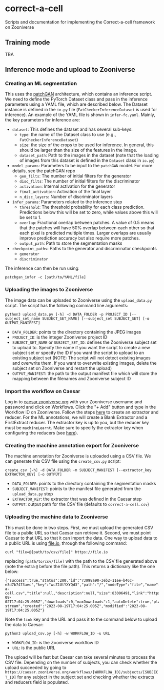 # correct-a-cell
Scripts and documentation for implementing the Correct-a-cell framework on Zooniverse

## Training mode

TBA


## Inference mode and upload to Zooniverse

### Creating an ML segmentation 
This uses the [patchGAN](https://github.com/ramanakumars/patchGAN) architecture, which contains an inference script.
We need to define the PyTorch Dataset class and pass in the inference parameters using a YAML file, which are described below. The Dataset instance
is defined in the `io.py` file (`FatCheckerInferenceDataset` is used for inference). An example of the YAML file is shown in `infer-fc.yaml`.
Mainly, the key parameters for inference are:

 * `dataset`: This defines the dataset and has several sub-keys:
 	* `type`: the name of the Dataset class to use (e.g., `FatCheckerInferenceDataset`)
  	* `size`: the size of the crops to be used for inference. In general, this should be larger than the size of the features in the image. 
	* `dataset_path`: Path to the images in the dataset (note that the loading of images from this dataset is defined in the `Dataset` class in `io.py`)
 * `model_params`: Parameters to be input to the `patchGAN` model. For more details, see the patchGAN repo
	* `gen_filts`: The number of initial filters for the generator
	* `disc_filts`: The number of initial filters for the discriminator
	* `activation`: Internal activation for the generator
	* `final_activation`: Activation of the final layer
	* `n_disc_layers`: Number of discriminator layers
 * `infer_params`: Parameters related to the inference step
 	* `threshold`: The threshold probability for each class prediction. Predictions below this will be set to zero, while values above this will be set to 1.
  	* `overlap`: Fractional overlap between patches. A value of 0.5 means that the patches will have 50% overlap between each other so that each pixel is predicted multiple times. Larger overlaps are usually improve prediction accuracy but also require more patches.
	* `output_path`: Path to store the segmentation masks
 * `checkpoint_paths`: Paths to the generator and discriminator checkpoints
	* `generator`
  	* `discriminator`

The inference can then be run using:
```
patchgan_infer -c [path/to/YAML/file]
```

### Uploading the images to Zooniverse
The image data can be uploaded to Zooniverse using the `upload_data.py` script. The script has the following command line arguments:
```
python3 upload_data.py [-h] -d DATA_FOLDER -p PROJECT_ID [--subject_set_name SUBJECT_SET_NAME] [--subject_set SUBJECT_SET] [-o OUTPUT_MANIFEST]
```

 * `DATA_FOLDER`: points to the directory containing the JPEG images
 * `PROJECT_ID`: is the integer Zooniverse project ID
 * `SUBJECT_SET_NAME` or `SUBJECT_SET_ID`: defines the Zooniverse subject set to upload to. Specify the name if you want the script to create a new subject set or specify the ID if you want the script to upload to an existing subject set (NOTE: The script will not detect existing images and overwrite them. If you want to overwrite existing images, delete the subject set on Zooniverse and restart the upload)
 * `OUTPUT_MANIFEST`: the path to the output manifest file which will store the mapping between the filenames and Zooniverse subject ID

### Import the workflow on Caesar
Log in to [caesar.zooniverse.org](https://caesar.zooniverse.org) with your Zooniverse username and password and click on Workflows. Click the "+ Add" button and type in the Workflow ID on Zooniverse.
Follow the steps [here](https://zooniverse.github.io/caesar/#creating-an-extractor) to create an extractor and reducer. For the ML annotations, we will create a Blank Extractor and a FirstExtract reducer.
The extractor key is up to you, but the reducer key must be `machineLearnt`. Make sure to specify the extractor key when configuring the reducers (see [here](https://zooniverse.github.io/caesar/#filters)).

### Creating the machine annotation export for Zooniverse
The machine annotation for Zooniverse is uploaded using a CSV file. We can generate this CSV file using the `create_csv.py` script:
```
create_csv [-h] -d DATA_FOLDER -m SUBJECT_MANIFEST [--extractor_key EXTRACTOR_KEY] [-o OUTPUT]
```

 * `DATA_FOLDER`: points to the directory containing the segmentation masks
 * `SUBJECT_MANIFEST`: points to the manifest file generated from the `upload_data.py` step
 * `EXTRACTOR_KEY`: the extractor that was defined in the Caesar step
 * `OUTPUT`: output path for the CSV file (defaults to `correct-a-cell.csv`)

### Uploading the machine data to Zooniverse
This must be done in two steps. First, we must upload the generated CSV file to a public URL so that Caesar can retrieve it. Second, we must point Caesar to that URL so that it can import the data.
One way to upload data to a public URL is using [file.io](https://www.file.io), through the following command:

```
curl "file=@[path/to/csv/file]" https://file.io
```
replacing `[path/to/csv/file]` with the path to the CSV file generated above (note the extra `@` before the file path). This returns a dictionary like the one below:
```
{"success":true,"status":200,"id":"73098a90-3eb2-11ee-b46c-e3d7b7473aec","key":"wcZ1UtYXYQd3","path":"/","nodeType":"file","name":"correct-a-cell.csv","title":null,"description":null,"size":83096491,"link":"https://file.io/wcZ1UtYXYQd3","private":false,"expires":"2023-09-02T17:04:25.005Z","downloads":0,"maxDownloads":1,"autoDelete":true,"planId":0,"screeningStatus":"pending","mimeType":"application/octet-stream","created":"2023-08-19T17:04:25.005Z","modified":"2023-08-19T17:04:25.005Z"}
```

Note the `link` key and the URL and pass it to the command below to upload the data to Caesar:
```
python3 upload_csv.py [-h] -w WORKFLOW_ID -u URL
```

 * `WORKFLOW_ID`: is the Zooniverse workflow ID
 * `URL`: is the public URL

The upload will be fast but Caesar can take several minutes to process the CSV file.
Depending on the number of subjects, you can check whether the upload succeeded by going to `https://caesar.zooniverse.org/workflows/[WORKFLOW_ID]/subjects/[SUBJECT_ID]` for any subject in the subject set
and checking whether the extracts and reducers field is populated. 
